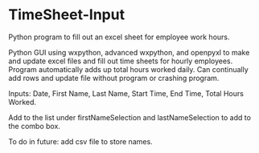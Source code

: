 # TimeSheet-Input
Python program to fill out an excel sheet for employee work hours.

Python GUI using wxpython, advanced wxpython, and openpyxl to make and update excel files and fill out time sheets for hourly employees. Program automatically adds up total hours worked daily. Can continually add rows and update file without program or crashing program.

Inputs: Date, First Name, Last Name, Start Time, End Time, Total Hours Worked.

Add to the list under firstNameSelection and lastNameSelection to add to the combo box.

To do in future: add csv file to store names.
